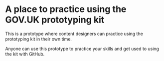 # A place to practice using the GOV.UK prototyping kit

This is a prototype where content designers can practice using the prototyping kit in their own time.

Anyone can use this prototype to practice your skills and get used to using the kit with GitHub.

